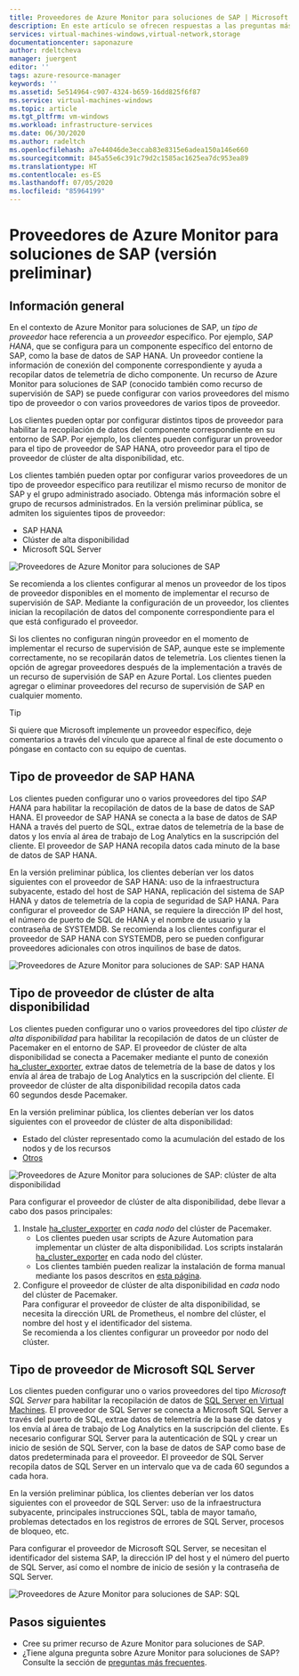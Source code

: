 ```yaml
---
title: Proveedores de Azure Monitor para soluciones de SAP | Microsoft Docs
description: En este artículo se ofrecen respuestas a las preguntas más frecuentes sobre Azure Monitor para soluciones de SAP.
services: virtual-machines-windows,virtual-network,storage
documentationcenter: saponazure
author: rdeltcheva
manager: juergent
editor: ''
tags: azure-resource-manager
keywords: ''
ms.assetid: 5e514964-c907-4324-b659-16dd825f6f87
ms.service: virtual-machines-windows
ms.topic: article
ms.tgt_pltfrm: vm-windows
ms.workload: infrastructure-services
ms.date: 06/30/2020
ms.author: radeltch
ms.openlocfilehash: a7e44046de3eccab83e8315e6adea150a146e660
ms.sourcegitcommit: 845a55e6c391c79d2c1585ac1625ea7dc953ea89
ms.translationtype: HT
ms.contentlocale: es-ES
ms.lasthandoff: 07/05/2020
ms.locfileid: "85964199"
---
```

# <a name="azure-monitor-for-sap-solutions-providers-preview"></a>Proveedores de Azure Monitor para soluciones de SAP (versión preliminar)

## <a name="overview"></a>Información general  

En el contexto de Azure Monitor para soluciones de SAP, un *tipo de proveedor* hace referencia a un *proveedor* específico. Por ejemplo, *SAP HANA*, que se configura para un componente específico del entorno de SAP, como la base de datos de SAP HANA. Un proveedor contiene la información de conexión del componente correspondiente y ayuda a recopilar datos de telemetría de dicho componente. Un recurso de Azure Monitor para soluciones de SAP (conocido también como recurso de supervisión de SAP) se puede configurar con varios proveedores del mismo tipo de proveedor o con varios proveedores de varios tipos de proveedor.
   
Los clientes pueden optar por configurar distintos tipos de proveedor para habilitar la recopilación de datos del componente correspondiente en su entorno de SAP. Por ejemplo, los clientes pueden configurar un proveedor para el tipo de proveedor de SAP HANA, otro proveedor para el tipo de proveedor de clúster de alta disponibilidad, etc.  

Los clientes también pueden optar por configurar varios proveedores de un tipo de proveedor específico para reutilizar el mismo recurso de monitor de SAP y el grupo administrado asociado. Obtenga más información sobre el grupo de recursos administrados. En la versión preliminar pública, se admiten los siguientes tipos de proveedor:   
- SAP HANA
- Clúster de alta disponibilidad
- Microsoft SQL Server

![Proveedores de Azure Monitor para soluciones de SAP](./media/azure-monitor-sap/azure-monitor-providers.png)

Se recomienda a los clientes configurar al menos un proveedor de los tipos de proveedor disponibles en el momento de implementar el recurso de supervisión de SAP. Mediante la configuración de un proveedor, los clientes inician la recopilación de datos del componente correspondiente para el que está configurado el proveedor.   

Si los clientes no configuran ningún proveedor en el momento de implementar el recurso de supervisión de SAP, aunque este se implemente correctamente, no se recopilarán datos de telemetría. Los clientes tienen la opción de agregar proveedores después de la implementación a través de un recurso de supervisión de SAP en Azure Portal. Los clientes pueden agregar o eliminar proveedores del recurso de supervisión de SAP en cualquier momento.

> [!Tip]
> Si quiere que Microsoft implemente un proveedor específico, deje comentarios a través del vínculo que aparece al final de este documento o póngase en contacto con su equipo de cuentas.  

## <a name="provider-type-sap-hana"></a>Tipo de proveedor de SAP HANA

Los clientes pueden configurar uno o varios proveedores del tipo *SAP HANA* para habilitar la recopilación de datos de la base de datos de SAP HANA. El proveedor de SAP HANA se conecta a la base de datos de SAP HANA a través del puerto de SQL, extrae datos de telemetría de la base de datos y los envía al área de trabajo de Log Analytics en la suscripción del cliente. El proveedor de SAP HANA recopila datos cada minuto de la base de datos de SAP HANA.  

En la versión preliminar pública, los clientes deberían ver los datos siguientes con el proveedor de SAP HANA: uso de la infraestructura subyacente, estado del host de SAP HANA, replicación del sistema de SAP HANA y datos de telemetría de la copia de seguridad de SAP HANA. Para configurar el proveedor de SAP HANA, se requiere la dirección IP del host, el número de puerto de SQL de HANA y el nombre de usuario y la contraseña de SYSTEMDB. Se recomienda a los clientes configurar el proveedor de SAP HANA con SYSTEMDB, pero se pueden configurar proveedores adicionales con otros inquilinos de base de datos.

![Proveedores de Azure Monitor para soluciones de SAP: SAP HANA](./media/azure-monitor-sap/azure-monitor-providers-hana.png)

## <a name="provider-type-high-availability-cluster"></a>Tipo de proveedor de clúster de alta disponibilidad
Los clientes pueden configurar uno o varios proveedores del tipo *clúster de alta disponibilidad* para habilitar la recopilación de datos de un clúster de Pacemaker en el entorno de SAP. El proveedor de clúster de alta disponibilidad se conecta a Pacemaker mediante el punto de conexión [ha_cluster_exporter](https://github.com/ClusterLabs/ha_cluster_exporter), extrae datos de telemetría de la base de datos y los envía al área de trabajo de Log Analytics en la suscripción del cliente. El proveedor de clúster de alta disponibilidad recopila datos cada 60 segundos desde Pacemaker.  

En la versión preliminar pública, los clientes deberían ver los datos siguientes con el proveedor de clúster de alta disponibilidad:   
 - Estado del clúster representado como la acumulación del estado de los nodos y de los recursos 
 - [Otros](https://github.com/ClusterLabs/ha_cluster_exporter/blob/master/doc/metrics.md) 

![Proveedores de Azure Monitor para soluciones de SAP: clúster de alta disponibilidad](./media/azure-monitor-sap/azure-monitor-providers-pacemaker-cluster.png)

Para configurar el proveedor de clúster de alta disponibilidad, debe llevar a cabo dos pasos principales: 
1. Instale [ha_cluster_exporter](https://github.com/ClusterLabs/ha_cluster_exporter) en *cada nodo* del clúster de Pacemaker. 
    - Los clientes pueden usar scripts de Azure Automation para implementar un clúster de alta disponibilidad. Los scripts instalarán [ha_cluster_exporter](https://github.com/ClusterLabs/ha_cluster_exporter) en cada nodo del clúster.  
    - Los clientes también pueden realizar la instalación de forma manual mediante los pasos descritos en [esta página](https://github.com/ClusterLabs/ha_cluster_exporter). 
2. Configure el proveedor de clúster de alta disponibilidad en *cada* nodo del clúster de Pacemaker.  
  Para configurar el proveedor de clúster de alta disponibilidad, se necesita la dirección URL de Prometheus, el nombre del clúster, el nombre del host y el identificador del sistema.   
  Se recomienda a los clientes configurar un proveedor por nodo del clúster.   

## <a name="provider-type-microsoft-sql-server"></a>Tipo de proveedor de Microsoft SQL Server

Los clientes pueden configurar uno o varios proveedores del tipo *Microsoft SQL Server* para habilitar la recopilación de datos de [SQL Server en Virtual Machines](https://azure.microsoft.com/services/virtual-machines/sql-server/). El proveedor de SQL Server se conecta a Microsoft SQL Server a través del puerto de SQL, extrae datos de telemetría de la base de datos y los envía al área de trabajo de Log Analytics en la suscripción del cliente. Es necesario configurar SQL Server para la autenticación de SQL y crear un inicio de sesión de SQL Server, con la base de datos de SAP como base de datos predeterminada para el proveedor. El proveedor de SQL Server recopila datos de SQL Server en un intervalo que va de cada 60 segundos a cada hora.  

En la versión preliminar pública, los clientes deberían ver los datos siguientes con el proveedor de SQL Server: uso de la infraestructura subyacente, principales instrucciones SQL, tabla de mayor tamaño, problemas detectados en los registros de errores de SQL Server, procesos de bloqueo, etc.  

Para configurar el proveedor de Microsoft SQL Server, se necesitan el identificador del sistema SAP, la dirección IP del host y el número del puerto de SQL Server, así como el nombre de inicio de sesión y la contraseña de SQL Server.

![Proveedores de Azure Monitor para soluciones de SAP: SQL](./media/azure-monitor-sap/azure-monitor-providers-sql.png)

## <a name="next-steps"></a>Pasos siguientes

- Cree su primer recurso de Azure Monitor para soluciones de SAP.
- ¿Tiene alguna pregunta sobre Azure Monitor para soluciones de SAP? Consulte la sección de [preguntas más frecuentes](https://docs.microsoft.com/azure/virtual-machines/workloads/sap/azure-monitor-faq).
